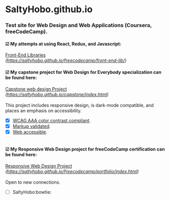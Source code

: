 # SaltyHobo.github.io
### Test site for Web Design and Web Applications (Coursera, freeCodeCamp).

#### &#9745; My attempts at using React, Redux, and Javascript:
<a href="https://saltyhobo.github.io/freecodecamp/front-end-lib/">Front-End Libraries</a>
<br/>
<cite> (https://saltyhobo.github.io/freecodecamp/front-end-lib/)</cite>

#### &#9745; My capstone project for Web Design for Everybody specialization can be found here: <br>
<a href="https://saltyhobo.github.io/capstone/index.html">Capstone web design Project</a>
<br/>
<cite> (https://saltyhobo.github.io/capstone/index.html)</cite>
<br/><br/>
This project includes responsive design, is dark-mode compatible, and places an emphasis on accessibility.
- [x] [WCAG AAA color contrast compliant](https://webaim.org/resources/contrastchecker/).
- [x] [Markup validated](https://validator.w3.org/).
- [x] [Web accessible](http://wave.webaim.org/).
<br/><br/>
#### &#9745; My Responsive Web Design project for freeCodeCamp certification can be found here: <br>
<a href="https://saltyhobo.github.io/freecodecamp/portfolio/index.html">Responsive Web Design Project</a>
<br/>
<cite> (https://saltyhobo.github.io/freecodecamp/portfolio/index.html)</cite>
<br/><br/>
Open to new connections.
- [ ] SaltyHobo:bowtie:
